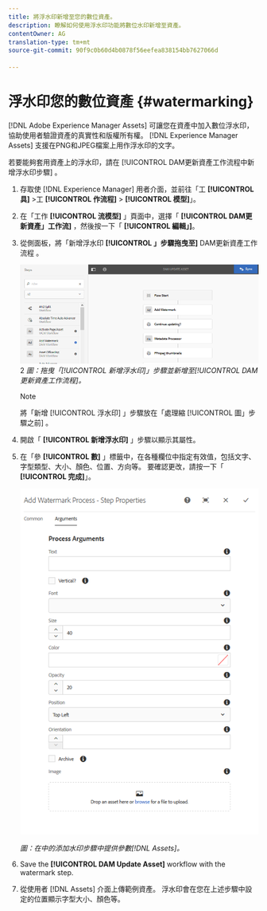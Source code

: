 ```yaml
---
title: 將浮水印新增至您的數位資產。
description: 瞭解如何使用浮水印功能將數位水印新增至資產。
contentOwner: AG
translation-type: tm+mt
source-git-commit: 90f9c0b60d4b0878f56eefea838154bb7627066d

---
```



# 浮水印您的數位資產 {#watermarking}

[!DNL Adobe Experience Manager Assets] 可讓您在資產中加入數位浮水印，協助使用者驗證資產的真實性和版權所有權。 [!DNL Experience Manager Assets] 支援在PNG和JPEG檔案上用作浮水印的文字。

若要能夠套用資產上的浮水印，請在 [!UICONTROL DAM更新資產工作流程中新增浮水印步驟] 。

1. 存取使 [!DNL Experience Manager] 用者介面，並前往「工 **[!UICONTROL 具]** >工 **[!UICONTROL 作流程]** > **[!UICONTROL 模型]**」。
1. 在「工作 **[!UICONTROL 流模型]** 」頁面中，選擇「 **[!UICONTROL DAM更新資產」工作流]** ，然後按一下「 **[!UICONTROL 編輯」]**。

1. 從側面板，將「新增浮水印 **[!UICONTROL 」步驟拖曳至]** DAM更新資產工作流程  。

   ![拖曳「 [!UICONTROL 新增浮水印] 」步驟並新增至 [!UICONTROL DAM更新資產工作流程]](assets/add_watermark_step_aem_assets.png)2
   *圖：拖曳「[!UICONTROL 新增浮水印]」步驟並新增至[!UICONTROL DAM更新資產工作流程]。*

   >[!NOTE]
   >
   >將「新增 [!UICONTROL 浮水印] 」步驟放在「處理縮 [!UICONTROL 圖」步驟之前] 。

1. 開啟「 **[!UICONTROL 新增浮水印]** 」步驟以顯示其屬性。
1. 在「參 **[!UICONTROL 數]** 」標籤中，在各種欄位中指定有效值，包括文字、字型類型、大小、顏色、位置、方向等。 要確認更改，請按一下「 **[!UICONTROL 完成]**」。

   ![在「資產」的「新增浮水印」步驟中提供引數](assets/arguments_add_watermark_aem_assets.png)

   *圖：在中的添加水印步驟中提供參數[!DNL Assets]。*

1. Save the **[!UICONTROL DAM Update Asset]** workflow with the watermark step.
1. 從使用者 [!DNL Assets] 介面上傳範例資產。 浮水印會在您在上述步驟中設定的位置顯示字型大小、顏色等。
